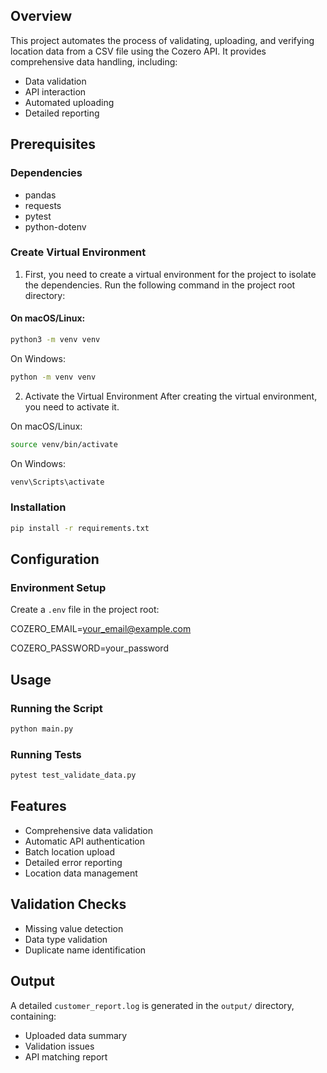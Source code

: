 ## Overview

This project automates the process of validating, uploading, and verifying location data from a CSV file using the Cozero API. It provides comprehensive data handling, including:

- Data validation
- API interaction
- Automated uploading
- Detailed reporting

## Prerequisites

### Dependencies

- pandas
- requests
- pytest
- python-dotenv

### Create Virtual Environment

1. First, you need to create a virtual environment for the project to isolate the dependencies. Run the following command in the project root directory:

#### On macOS/Linux:

```bash
python3 -m venv venv
```
On Windows:
```bash
python -m venv venv
```
2. Activate the Virtual Environment
After creating the virtual environment, you need to activate it.

On macOS/Linux:
```bash
source venv/bin/activate
```
On Windows:
```bash
venv\Scripts\activate
```


### Installation
```bash
pip install -r requirements.txt
```



## Configuration

### Environment Setup

Create a `.env` file in the project root:

COZERO_EMAIL=your_email@example.com

COZERO_PASSWORD=your_password

## Usage

### Running the Script
```bash
python main.py
```

### Running Tests
```bash
pytest test_validate_data.py
```

## Features

- Comprehensive data validation
- Automatic API authentication
- Batch location upload
- Detailed error reporting
- Location data management

## Validation Checks

- Missing value detection
- Data type validation
- Duplicate name identification

## Output

A detailed `customer_report.log` is generated in the `output/` directory, containing:

- Uploaded data summary
- Validation issues
- API matching report

